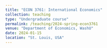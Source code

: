 ```yaml
---
title: "ECON 3761: International Economics"
collection: teaching
type: "Undergraduate course"
permalink: /teaching/2024-spring-econ3761
venue: "Department of Economics, WashU"
date: 2024-01-15
location: "St. Louis, USA"
---
```





